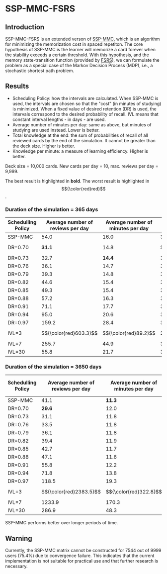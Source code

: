 # SSP-MMC-FSRS

## Introduction

SSP-MMC-FSRS is an extended verson of [SSP-MMC](https://github.com/maimemo/SSP-MMC), which is an algorithm for minimizing the memorization cost in spaced repetiton. The core hypothesis of SSP-MMC is the learner will memorize a card forever when the stability exceeds a certain threshold. With this hypothesis, and the memory state-transition function (provided by [FSRS](https://github.com/open-spaced-repetition/fsrs4anki/wiki/The-Algorithm)), we can formulate the problem as a special case of the Markov Decision Process (MDP), i.e., a stochastic shortest path problem.


## Results

- Scheduling Policy: how the intervals are calculated. When SSP-MMC is used, the intervals are chosen so that the "cost" (in minutes of studying) is minimized. 
When a fixed value of desired retention (DR) is used, the intervals correspond to the desired probability of recall. IVL means that constant interval lengths - in days - are used.
- Average number of minutes per day: same as above, but minutes of studying are used instead. Lower is better.
- Total knowledge at the end: the sum of probabilities of recall of all reviewed cards by the end of the simulation. It cannot be greater than the deck size. Higher is better.
- Knowledge per minute: a measure of learning efficiency. Higher is better.

Deck size = 10,000 cards. New cards per day = 10, max. reviews per day = 9,999.

The best result is highlighted in **bold**. The worst result is highlighted in $${\color{red}red}$$.

### Duration of the simulation = 365 days

| Schedulling Policy | Average number of reviews per day | Average number of minutes per day | Total knowledge at the end | Knowledge per minute |
| --- | --- | --- | --- | --- |
| SSP-MMC | 54.0 | 16.0 | 3362 | 210 |
| DR=0.70 | **31.1** | 14.8 | $${\color{red}3053}$$ | 206 |
| DR=0.73 | 32.7 | **14.4** | 3106 | 216 |
| DR=0.76 | 36.1 | 14.7 | 3162 | 216 |
| DR=0.79 | 39.3 | 14.8 | 3204 | **217** |
| DR=0.82 | 44.6 | 15.4 | 3262 | 212 |
| DR=0.85 | 49.3 | 15.4 | 3307 | 214 |
| DR=0.88 | 57.2 | 16.3 | 3356 | 206 |
| DR=0.91 | 71.1 | 17.7 | 3406 | 193 |
| DR=0.94 | 95.0 | 20.6 | 3452 | 168 |
| DR=0.97 | 159.2 | 28.4 | 3501 | 123 |
| IVL=3 | $${\color{red}603.3}$$ | $${\color{red}89.2}$$ | **3539** | $${\color{red}40}$$ |
| IVL=7 | 255.7 | 44.9 | 3504 | 78 |
| IVL=30 | 55.8 | 21.7 | 3100 | 143 |



### Duration of the simulation = 3650 days

| Schedulling Policy | Average number of reviews per day | Average number of minutes per day | Total knowledge at the end | Knowledge per minute |
| --- | --- | --- | --- | --- |
| SSP-MMC | 41.1 | **11.3** | 9809 | **867** |
| DR=0.70 | **29.6** | 12.0 | 8685 | 724 |
| DR=0.73 | 31.1 | 11.8 | 8918 | 756 |
| DR=0.76 | 33.5 | 11.8 | 9020 | 762 |
| DR=0.79 | 36.1 | 11.8 | 9301 | 788 |
| DR=0.82 | 39.4 | 11.9 | 9488 | 800 |
| DR=0.85 | 42.7 | 11.7 | 9641 | 824 |
| DR=0.88 | 47.1 | 11.6 | 9775 | 841 |
| DR=0.91 | 55.8 | 12.2 | 9870 | 809 |
| DR=0.94 | 71.8 | 13.8 | 9938 | 722 |
| DR=0.97 | 118.5 | 19.3 | 9983 | 516 |
| IVL=3 | $${\color{red}2383.5}$$ | $${\color{red}322.8}$$ | 8089 | $${\color{red}25}$$ |
| IVL=7 | 1233.9 | 170.3 | **9999** | 59 |
| IVL=30 | 286.9 | 48.3 | 9966 | 206 |

SSP-MMC performs better over longer periods of time.

## Warning

Currently, the SSP-MMC matrix cannot be constructed for 7544 out of 9999 users (75.4%) due to convergence failure. This indicates that the current implementation is not suitable for practical use and that further research is necessary.

